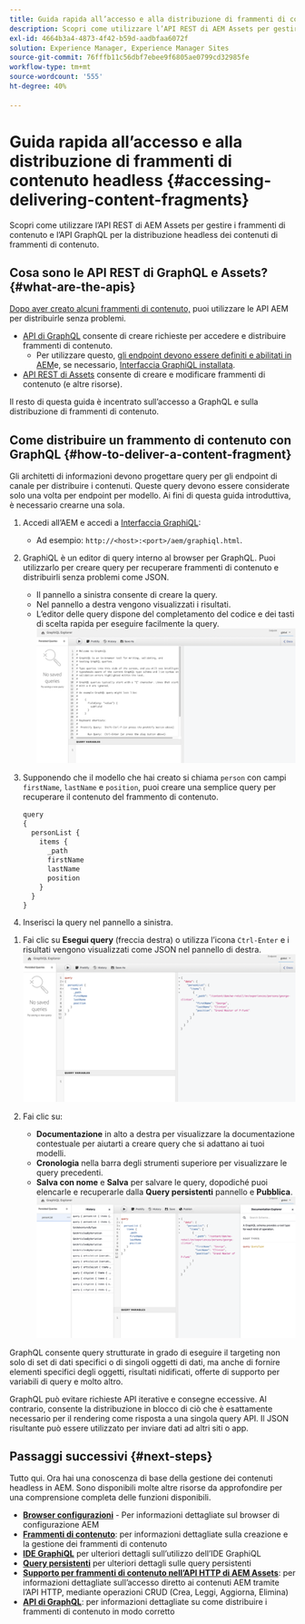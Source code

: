 ```yaml
---
title: Guida rapida all’accesso e alla distribuzione di frammenti di contenuto headless
description: Scopri come utilizzare l’API REST di AEM Assets per gestire i frammenti di contenuto e l’API GraphQL per la distribuzione headless dei contenuti di frammenti di contenuto.
exl-id: 4664b3a4-4873-4f42-b59d-aadbfaa6072f
solution: Experience Manager, Experience Manager Sites
source-git-commit: 76fffb11c56dbf7ebee9f6805ae0799cd32985fe
workflow-type: tm+mt
source-wordcount: '555'
ht-degree: 40%

---
```


# Guida rapida all’accesso e alla distribuzione di frammenti di contenuto headless {#accessing-delivering-content-fragments}

Scopri come utilizzare l’API REST di AEM Assets per gestire i frammenti di contenuto e l’API GraphQL per la distribuzione headless dei contenuti di frammenti di contenuto.

## Cosa sono le API REST di GraphQL e Assets? {#what-are-the-apis}

[Dopo aver creato alcuni frammenti di contenuto,](create-content-fragment.md) puoi utilizzare le API AEM per distribuirle senza problemi.

* [API di GraphQL](/help/sites-developing/headless/graphql-api/graphql-api-content-fragments.md) consente di creare richieste per accedere e distribuire frammenti di contenuto.
   * Per utilizzare questo, [gli endpoint devono essere definiti e abilitati in AEM](/help/sites-developing/headless/graphql-api/graphql-endpoint.md#enabling-graphql-endpoint)e, se necessario, [Interfaccia GraphiQL installata](/help/sites-developing/headless/graphql-api/graphql-api-content-fragments.md#installing-graphiql-interface).
* [API REST di Assets](/help/assets/assets-api-content-fragments.md) consente di creare e modificare frammenti di contenuto (e altre risorse).

Il resto di questa guida è incentrato sull’accesso a GraphQL e sulla distribuzione di frammenti di contenuto.

## Come distribuire un frammento di contenuto con GraphQL {#how-to-deliver-a-content-fragment}

Gli architetti di informazioni devono progettare query per gli endpoint di canale per distribuire i contenuti. Queste query devono essere considerate solo una volta per endpoint per modello. Ai fini di questa guida introduttiva, è necessario crearne una sola.

1. Accedi all’AEM e accedi a [Interfaccia GraphiQL](/help/sites-developing/headless/graphql-api/graphiql-ide.md):
   * Ad esempio: `http://<host>:<port>/aem/graphiql.html`.

1. GraphiQL è un editor di query interno al browser per GraphQL. Puoi utilizzarlo per creare query per recuperare frammenti di contenuto e distribuirli senza problemi come JSON.
   * Il pannello a sinistra consente di creare la query.
   * Nel pannello a destra vengono visualizzati i risultati.
   * L’editor delle query dispone del completamento del codice e dei tasti di scelta rapida per eseguire facilmente la query.
     ![Editor GraphiQL](assets/graphiql.png)

1. Supponendo che il modello che hai creato si chiama `person` con campi `firstName`, `lastName` e `position`, puoi creare una semplice query per recuperare il contenuto del frammento di contenuto.

   ```text
   query 
   {
     personList {
       items {
         _path
         firstName
         lastName
         position
       }
     }
   }
   ```

1. Inserisci la query nel pannello a sinistra.
<!--
   ![GraphiQL query](assets/graphiql-query.png)
-->

1. Fai clic su **Esegui query** (freccia destra) o utilizza l’icona `Ctrl-Enter` e i risultati vengono visualizzati come JSON nel pannello di destra.
   ![Risultati GraphiQL](assets/graphiql-results.png)

1. Fai clic su:
   * **Documentazione** in alto a destra per visualizzare la documentazione contestuale per aiutarti a creare query che si adattano ai tuoi modelli.
   * **Cronologia** nella barra degli strumenti superiore per visualizzare le query precedenti.
   * **Salva con nome** e **Salva** per salvare le query, dopodiché puoi elencarle e recuperarle dalla **Query persistenti** pannello e **Pubblica**.
     ![Documentazione di GraphiQL](assets/graphiql-documentation.png)

GraphQL consente query strutturate in grado di eseguire il targeting non solo di set di dati specifici o di singoli oggetti di dati, ma anche di fornire elementi specifici degli oggetti, risultati nidificati, offerte di supporto per variabili di query e molto altro.

GraphQL può evitare richieste API iterative e consegne eccessive. Al contrario, consente la distribuzione in blocco di ciò che è esattamente necessario per il rendering come risposta a una singola query API. Il JSON risultante può essere utilizzato per inviare dati ad altri siti o app.

## Passaggi successivi {#next-steps}

Tutto qui. Ora hai una conoscenza di base della gestione dei contenuti headless in AEM. Sono disponibili molte altre risorse da approfondire per una comprensione completa delle funzioni disponibili.

* **[Browser configurazioni](create-configuration.md)** - Per informazioni dettagliate sul browser di configurazione AEM
* **[Frammenti di contenuto](/help/assets/content-fragments/content-fragments.md)**: per informazioni dettagliate sulla creazione e la gestione dei frammenti di contenuto
* **[IDE GraphiQL](/help/sites-developing/headless/graphql-api/graphiql-ide.md)** per ulteriori dettagli sull’utilizzo dell’IDE GraphiQL
* **[Query persistenti](/help/sites-developing/headless/graphql-api/persisted-queries.md)** per ulteriori dettagli sulle query persistenti
* **[Supporto per frammenti di contenuto nell’API HTTP di AEM Assets](/help/assets/assets-api-content-fragments.md)**: per informazioni dettagliate sull’accesso diretto ai contenuti AEM tramite l’API HTTP, mediante operazioni CRUD (Crea, Leggi, Aggiorna, Elimina)
* **[API di GraphQL](/help/sites-developing/headless/graphql-api/graphql-api-content-fragments.md)**: per informazioni dettagliate su come distribuire i frammenti di contenuto in modo corretto
